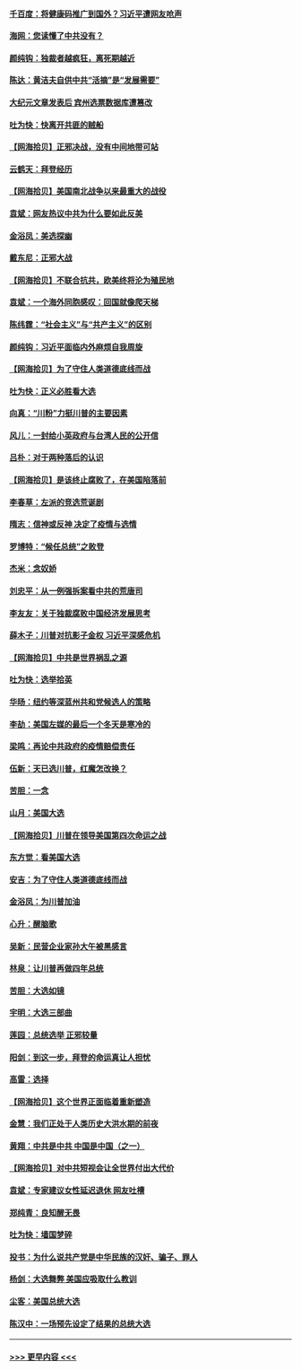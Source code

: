 #### [千百度：将健康码推广到国外？习近平遭网友呛声](../pages/nsc993/n12570808.md?t=11241402) 
#### [海网：您读懂了中共没有？](../pages/nsc993/n12570487.md?t=11241402) 
#### [颜纯钩：独裁者越疯狂，离死期越近](../pages/nsc993/n12569055.md?t=11241402) 
#### [陈达：黄洁夫自供中共“活摘”是“发展需要”](../pages/nsc993/n12568541.md?t=11241402) 
#### [大纪元文章发表后 宾州选票数据库遭篡改](../pages/nsc993/n12568105.md?t=11241402) 
#### [吐为快：快离开共匪的贼船](../pages/nsc993/n12568462.md?t=11241402) 
#### [【网海拾贝】正邪决战，没有中间地带可站](../pages/nsc993/n12568439.md?t=11241402) 
#### [云鹤天：拜登经历](../pages/nsc993/n12567294.md?t=11241402) 
#### [【网海拾贝】美国南北战争以来最重大的战役](../pages/nsc993/n12567247.md?t=11241402) 
#### [袁斌：网友热议中共为什么要如此反美](../pages/nsc993/n12567162.md?t=11241402) 
#### [金浴凤：美选探幽](../pages/nsc993/n12567147.md?t=11241402) 
#### [戴东尼：正邪大战](../pages/nsc993/n12567033.md?t=11241402) 
#### [【网海拾贝】不联合抗共，欧美终将沦为殖民地](../pages/nsc993/n12565068.md?t=11241402) 
#### [袁斌：一个海外同胞感叹：回国就像爬天梯](../pages/nsc993/n12564986.md?t=11241402) 
#### [陈纬霆：“社会主义”与“共产主义”的区别](../pages/nsc993/n12562417.md?t=11241402) 
#### [颜纯钩：习近平面临内外麻烦自我周旋](../pages/nsc993/n12563356.md?t=11241402) 
#### [【网海拾贝】为了守住人类道德底线而战](../pages/nsc993/n12562542.md?t=11241402) 
#### [吐为快：正义必胜看大选](../pages/nsc993/n12561967.md?t=11241402) 
#### [向真：“川粉”力挺川普的主要因素](../pages/nsc993/n12560774.md?t=11241402) 
#### [风儿：一封给小英政府与台湾人民的公开信](../pages/nsc993/n12560581.md?t=11241402) 
#### [吕朴：对于两种落后的认识](../pages/nsc993/n12560492.md?t=11241402) 
#### [【网海拾贝】是该终止腐败了，在美国陷落前](../pages/nsc993/n12559936.md?t=11241402) 
#### [李春草：左派的竞选荒诞剧](../pages/nsc993/n12558380.md?t=11241402) 
#### [隋志：信神或反神 决定了疫情与选情](../pages/nsc993/n12558255.md?t=11241402) 
#### [罗博特：“候任总统”之败登](../pages/nsc993/n12558189.md?t=11241402) 
#### [杰米：念奴娇](../pages/nsc993/n12558174.md?t=11241402) 
#### [刘忠平：从一例强拆案看中共的荒唐司](../pages/nsc993/n12558036.md?t=11241402) 
#### [李友友：关于独裁腐败中国经济发展思考](../pages/nsc993/n12558004.md?t=11241402) 
#### [薛木子：川普对抗影子金权 习近平深感危机](../pages/nsc993/n12557342.md?t=11241402) 
#### [【网海拾贝】中共是世界祸乱之源](../pages/nsc993/n12555353.md?t=11241402) 
#### [吐为快：选举拾英](../pages/nsc993/n12555041.md?t=11241402) 
#### [华旸：纽约等深蓝州共和党候选人的策略](../pages/nsc993/n12554309.md?t=11241402) 
#### [李劼：美国左媒的最后一个冬天是寒冷的](../pages/nsc993/n12552947.md?t=11241402) 
#### [梁鸣：再论中共政府的疫情赔偿责任](../pages/nsc993/n12553012.md?t=11241402) 
#### [伍新：天已选川普，红魔怎改换？](../pages/nsc993/n12552970.md?t=11241402) 
#### [苦胆：一念](../pages/nsc993/n12552957.md?t=11241402) 
#### [山月：美国大选](../pages/nsc993/n12552446.md?t=11241402) 
#### [【网海拾贝】川普在领导美国第四次命运之战](../pages/nsc993/n12551973.md?t=11241402) 
#### [东方觉：看美国大选](../pages/nsc993/n12551647.md?t=11241402) 
#### [安吉：为了守住人类道德底线而战](../pages/nsc993/n12551111.md?t=11241402) 
#### [金浴凤：为川普加油](../pages/nsc993/n12551085.md?t=11241402) 
#### [心升：醒脑歌](../pages/nsc993/n12550984.md?t=11241402) 
#### [吴新：民营企业家孙大午被黑感言](../pages/nsc993/n12550656.md?t=11241402) 
#### [林泉：让川普再做四年总统](../pages/nsc993/n12550640.md?t=11241402) 
#### [苦胆：大选如镜](../pages/nsc993/n12550630.md?t=11241402) 
#### [宇明：大选三部曲](../pages/nsc993/n12550603.md?t=11241402) 
#### [莲园：总统选举 正邪较量](../pages/nsc993/n12550594.md?t=11241402) 
#### [阳剑：到这一步，拜登的命运真让人担忧](../pages/nsc993/n12549093.md?t=11241402) 
#### [高雷：选择](../pages/nsc993/n12549087.md?t=11241402) 
#### [【网海拾贝】这个世界正面临着重新塑造](../pages/nsc993/n12548326.md?t=11241402) 
#### [金慧：我们正处于人类历史大洪水期的前夜](../pages/nsc993/n12547914.md?t=11241402) 
#### [黄翔：中共是中共 中国是中国（之一）](../pages/nsc993/n12547576.md?t=11241402) 
#### [【网海拾贝】对中共短视会让全世界付出大代价](../pages/nsc993/n12546043.md?t=11241402) 
#### [袁斌：专家建议女性延迟退休 网友吐槽](../pages/nsc993/n12545424.md?t=11241402) 
#### [郑纯青：良知醒无畏](../pages/nsc993/n12545394.md?t=11241402) 
#### [吐为快：墙国梦碎](../pages/nsc993/n12545309.md?t=11241402) 
#### [投书：为什么说共产党是中华民族的汉奸、骗子、罪人](../pages/nsc993/n12545089.md?t=11241402) 
#### [杨剑：大选舞弊 美国应吸取什么教训](../pages/nsc993/n12543937.md?t=11241402) 
#### [尘客：美国总统大选](../pages/nsc993/n12543828.md?t=11241402) 
#### [陈汉中：一场预先设定了结果的总统大选](../pages/nsc993/n12543564.md?t=11241402) 

----
#### [ >>> 更早内容 <<< ](../indexes/nsc993-earlier.md)
